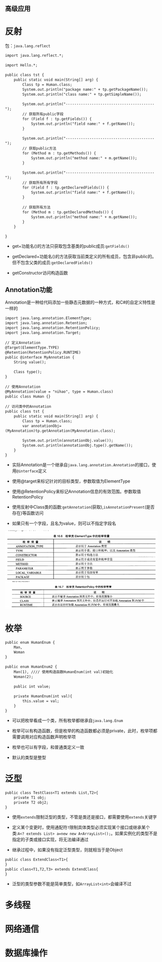 高级应用
-----------------------
# 反射
包：`java.lang.reflect`

````
import java.lang.reflect.*;

import Hello.*;

public class tst {
	public static void main(String[] arg) {
		Class tp = Human.class;
		System.out.println("package name:" + tp.getPackageName());
		System.out.println("class name:" + tp.getSimpleName());

		System.out.println("-----------------------------------------");
		// 获取所有public字段
		for (Field f : tp.getFields()) {
			System.out.println("field name:" + f.getName());
		}

		System.out.println("-----------------------------------------");
		// 获取public方法
		for (Method m : tp.getMethods()) {
			System.out.println("method name:" + m.getName());
		}

		System.out.println("-----------------------------------------");
		// 获取所有所有字段
		for (Field f : tp.getDeclaredFields()) {
			System.out.println("field name:" + f.getName());
		}

		// 获取所有方法
		for (Method m : tp.getDeclaredMethods()) {
			System.out.println("method name:" + m.getName());
		}
	}

}
````

* get+功能名()的方法只获取包含基类的public成员:`getFields()`

* getDeclared+功能名()的方法获取当前类定义的所有成员，包含非public的。但不包含父类的成员:`getDeclaredFields()`

* getConstructor访问构造函数

## Annotation功能
Annotation是一种给代码添加一些静态元数据的一种方式，和C#的自定义特性是一样的
````
import java.lang.annotation.ElementType;
import java.lang.annotation.Retention;
import java.lang.annotation.RetentionPolicy;
import java.lang.annotation.Target;

// 定义Annotation
@Target(ElementType.TYPE)
@Retention(RetentionPolicy.RUNTIME)
public @interface MyAnnotation {
	String value();
	
	Class type();
}

// 使用Annotation
@MyAnnotation(value = "nihao", type = Human.class)
public class Human {}

// 访问类中的Annotation
public class tst {
	public static void main(String[] arg) {
		Class tp = Human.class;
		var annotationObj= (MyAnnotation)tp.getAnnotation(MyAnnotation.class);
		
		System.out.println(annotationObj.value());
		System.out.println(annotationObj.type().getName());
	}
}
````
* 实际Annotation是一个继承自`java.lang.annotation.Annotation`的接口，使用`@interface`定义

* 使用@target来标记针对的目标类型，参数取值为ElementType

* 使用@RetentionPolicy来标记Annotation信息的有效范围。参数取值RetentionPolicy

* 使用反射中Class类的函数:`getAnnotation`(获取),`isAnnotationPresent`(是否存在)等函数访问   

* 如果只有一个字段，且名为value，则可以不指定字段名 


![](image/ElementType.png)
![](image/RetentionPolicy.png)

# 枚举
````
public enum HumanEnum {
	Man,
	Woman
}

public enum HumanEnum2 {
	Man(1), //// 使用构造函数HumanEnum(int val)初始化
	Woman(2);

	public int value;
	
	private HumanEnum(int val){
		this.value = val;
	}
}
````

* 可以把枚举看成一个类，所有枚举都继承自`java.lang.Enum`

* 枚举可以有构造函数，但是枚举的构造函数都必须是private，此时，枚举项都需要调用对应构造函数声明枚举项

* 枚举也可以有字段，和普通类定义一致

* 默认的类型是整型

# 泛型

````
public class TestClass<T1 extends List,T2>{
	private T1 obj;
	private T2 obj2;
}
````  
* 使用`extends`限制泛型的类型，不管是类还是接口，都需要使用`extends`关键字

* 定义某个变更时，使用通配符`?`限制具体类型必须实现某个接口或继承某个类:`A<? extends List> a=new new A<ArrayList>();`。如果实例化的类型不是指定的子类或接口实现，将无法编译通过

* 继承过程中，如果没有指定泛型类型，则就相当于是Object
````
public class ExtendClass<T1>{
}
public class<T1,T2,T3> extends ExtendClass{
}
```` 
* 泛型的类型参数不能是简单类型，如`ArrayList<int>`会编译不过

# 多线程
# 网络通信
# 数据库操作